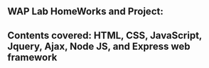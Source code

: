 ## WAP Lab HomeWorks and Project:

## Contents covered: HTML, CSS, JavaScript, Jquery, Ajax, Node JS, and Express web framework

